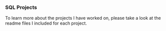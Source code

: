 ### SQL Projects

To learn more about the projects I have worked on, please take a look at the readme files I included for each project.
